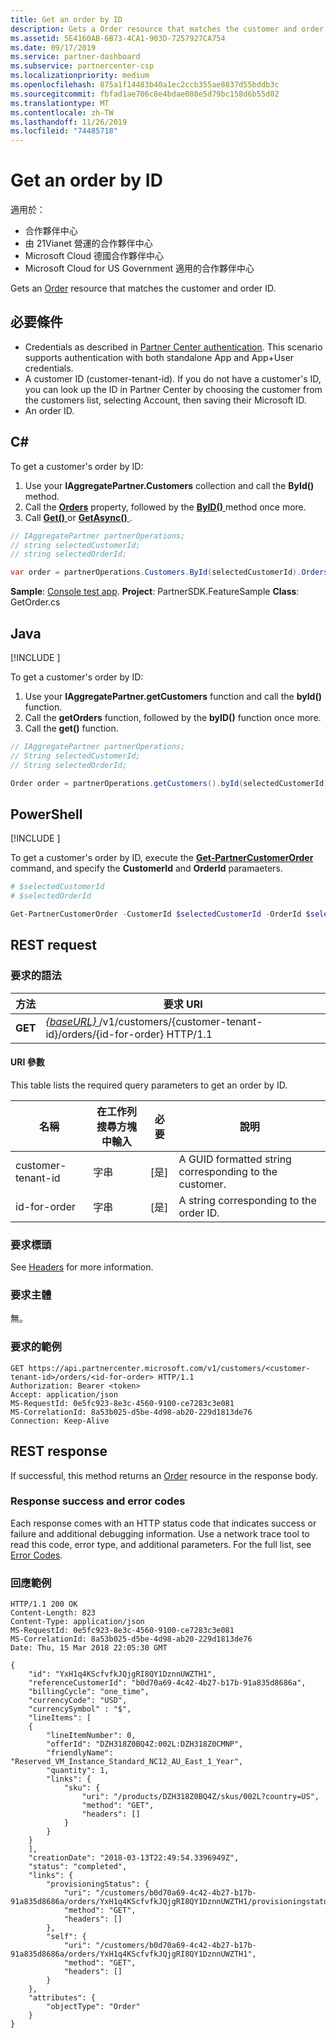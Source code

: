 ```yaml
---
title: Get an order by ID
description: Gets a Order resource that matches the customer and order ID.
ms.assetid: 5E4160AB-6B73-4CA1-903D-7257927CA754
ms.date: 09/17/2019
ms.service: partner-dashboard
ms.subservice: partnercenter-csp
ms.localizationpriority: medium
ms.openlocfilehash: 875a1f14483b40a1ec2ccb355ae8837d55bddb3c
ms.sourcegitcommit: fbfad1ae706c8e4bdae080e5d79bc158d6b55d02
ms.translationtype: MT
ms.contentlocale: zh-TW
ms.lasthandoff: 11/26/2019
ms.locfileid: "74485718"
---
```

# <a name="get-an-order-by-id"></a>Get an order by ID

適用於：

- 合作夥伴中心
- 由 21Vianet 營運的合作夥伴中心
- Microsoft Cloud 德國合作夥伴中心
- Microsoft Cloud for US Government 適用的合作夥伴中心

Gets an [Order](order-resources.md) resource that matches the customer and order ID.

## <a name="prerequisites"></a>必要條件

- Credentials as described in [Partner Center authentication](partner-center-authentication.md). This scenario supports authentication with both standalone App and App+User credentials.
- A customer ID (customer-tenant-id). If you do not have a customer's ID, you can look up the ID in Partner Center by choosing the customer from the customers list, selecting Account, then saving their Microsoft ID.
- An order ID.

## <a name="c"></a>C\#

To get a customer's order by ID:

1. Use your **IAggregatePartner.Customers** collection and call the **ById()** method.
2. Call the [**Orders**](https://docs.microsoft.com/dotnet/api/microsoft.store.partnercenter.customers.icustomer.orders) property, followed by the [**ByID()** ](https://docs.microsoft.com/dotnet/api/microsoft.store.partnercenter.orders.iordercollection.byid) method once more.
3. Call [**Get()** ](https://docs.microsoft.com/dotnet/api/microsoft.store.partnercenter.orders.iorder.get) or [**GetAsync()** ](https://docs.microsoft.com/dotnet/api/microsoft.store.partnercenter.orders.iorder.getasync).

```csharp
// IAggregatePartner partnerOperations;
// string selectedCustomerId;
// string selectedOrderId;

var order = partnerOperations.Customers.ById(selectedCustomerId).Orders.ById(selectedOrderId).Get();
```

**Sample**: [Console test app](console-test-app.md). **Project**: PartnerSDK.FeatureSample **Class**: GetOrder.cs

## <a name="java"></a>Java

[!INCLUDE [<Partner Center Java SDK support details>](<../includes/java-sdk-support.md>)]

To get a customer's order by ID:

1. Use your **IAggregatePartner.getCustomers** function and call the **byId()** function.
2. Call the **getOrders** function, followed by the **byID()** function once more.
3. Call the **get()** function.

```java
// IAggregatePartner partnerOperations;
// String selectedCustomerId;
// String selectedOrderId;

Order order = partnerOperations.getCustomers().byId(selectedCustomerId).getOrders().byId(selectedOrderId).get();
```

## <a name="powershell"></a>PowerShell

[!INCLUDE [<Partner Center PowerShell module support details>](<../includes/powershell-module-support.md>)]

To get a customer's order by ID, execute the [**Get-PartnerCustomerOrder**](https://github.com/Microsoft/Partner-Center-PowerShell/blob/master/docs/help/Get-PartnerCustomerOrder.md) command, and specify the **CustomerId** and **OrderId** paramaeters.

```powershell
# $selectedCustomerId
# $selectedOrderId

Get-PartnerCustomerOrder -CustomerId $selectedCustomerId -OrderId $selectedOrderId
```

## <a name="rest-request"></a>REST request

### <a name="request-syntax"></a>要求的語法

| 方法  | 要求 URI                                                                                                  |
|---------|--------------------------------------------------------------------------------------------------------------|
| **GET** | [ *{baseURL}* ](partner-center-rest-urls.md)/v1/customers/{customer-tenant-id}/orders/{id-for-order} HTTP/1.1  |

#### <a name="uri-parameters"></a>URI 參數

This table lists the required query parameters to get an order by ID.

| 名稱                   | 在工作列搜尋方塊中輸入     | 必要 | 說明                                            |
|------------------------|----------|----------|--------------------------------------------------------|
| customer-tenant-id     | 字串   | [是]      | A GUID formatted string corresponding to the customer. |
| id-for-order           | 字串   | [是]      | A string corresponding to the order ID.                |

### <a name="request-headers"></a>要求標頭

See [Headers](headers.md) for more information.

### <a name="request-body"></a>要求主體

無。

### <a name="request-example"></a>要求的範例

```http
GET https://api.partnercenter.microsoft.com/v1/customers/<customer-tenant-id>/orders/<id-for-order> HTTP/1.1
Authorization: Bearer <token>
Accept: application/json
MS-RequestId: 0e5fc923-8e3c-4560-9100-ce7283c3e081
MS-CorrelationId: 8a53b025-d5be-4d98-ab20-229d1813de76
Connection: Keep-Alive
```

## <a name="rest-response"></a>REST response

If successful, this method returns an [Order](order-resources.md) resource in the response body.

### <a name="response-success-and-error-codes"></a>Response success and error codes

Each response comes with an HTTP status code that indicates success or failure and additional debugging information. Use a network trace tool to read this code, error type, and additional parameters. For the full list, see [Error Codes](error-codes.md).

### <a name="response-example"></a>回應範例

```http
HTTP/1.1 200 OK
Content-Length: 823
Content-Type: application/json
MS-RequestId: 0e5fc923-8e3c-4560-9100-ce7283c3e081
MS-CorrelationId: 8a53b025-d5be-4d98-ab20-229d1813de76
Date: Thu, 15 Mar 2018 22:05:30 GMT

{
    "id": "YxH1q4KScfvfkJQjgRI8QY1DznnUWZTH1",
    "referenceCustomerId": "b0d70a69-4c42-4b27-b17b-91a835d8686a",
    "billingCycle": "one_time",
    "currencyCode": "USD",
    "currencySymbol" : "$",
    "lineItems": [
    {
        "lineItemNumber": 0,
        "offerId": "DZH318Z0BQ4Z:002L:DZH318Z0CMNP",
        "friendlyName": "Reserved_VM_Instance_Standard_NC12_AU_East_1_Year",
        "quantity": 1,
        "links": {
            "sku": {
                "uri": "/products/DZH318Z0BQ4Z/skus/002L?country=US",
                "method": "GET",
                "headers": []
            }
        }
    }
    ],
    "creationDate": "2018-03-13T22:49:54.3396949Z",
    "status": "completed",
    "links": {
        "provisioningStatus": {
            "uri": "/customers/b0d70a69-4c42-4b27-b17b-91a835d8686a/orders/YxH1q4KScfvfkJQjgRI8QY1DznnUWZTH1/provisioningstatus",
            "method": "GET",
            "headers": []
        },
        "self": {
            "uri": "/customers/b0d70a69-4c42-4b27-b17b-91a835d8686a/orders/YxH1q4KScfvfkJQjgRI8QY1DznnUWZTH1",
            "method": "GET",
            "headers": []
        }
    },
    "attributes": {
        "objectType": "Order"
    }
}
```
